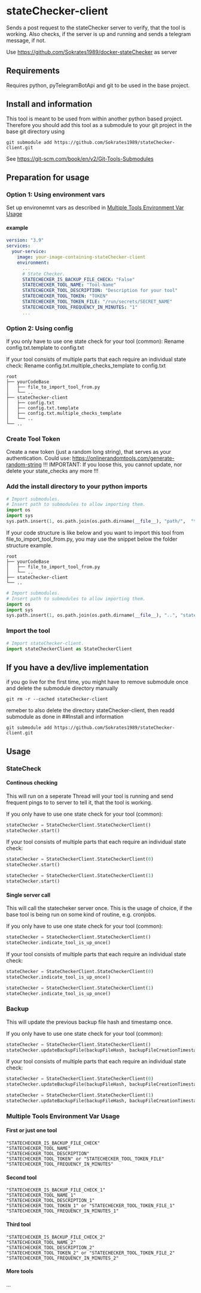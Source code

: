 # stateChecker-client
Sends a post request to the stateChecker server to verify, that the tool is working. Also checks, if the server is up and running and sends a telegram message, if not.

Use https://github.com/Sokrates1989/docker-stateChecker as server

## Requirements

Requires python, pyTelegramBotApi and git to be used in the base project.

## Install and information

This tool is meant to be used from within another python based project. 
Therefore you should add this tool as a submodule to your git project in the base git directory using 

```console
git submodule add https://github.com/Sokrates1989/stateChecker-client.git
```

See https://git-scm.com/book/en/v2/Git-Tools-Submodules

## Preparation for usage

### Option 1: Using environment vars

Set up environemnt vars as described in [Multiple Tools Environment Var Usage](#multiple-tools-environment-var-usage) 

#### example
```yml
version: "3.9"
services:
  your-service:
    image: your-image-containing-stateChecker-client
    environment:
      ...
      # State Checker.
      STATECHECKER_IS_BACKUP_FILE_CHECK: "False"
      STATECHECKER_TOOL_NAME: "Tool-Name"
      STATECHECKER_TOOL_DESCRIPTION: "Description for your tool"
      STATECHECKER_TOOL_TOKEN: "TOKEN"
      STATECHECKER_TOOL_TOKEN_FILE: "/run/secrets/SECRET_NAME"
      STATECHECKER_TOOL_FREQUENCY_IN_MINUTES: "1"
      ...
```

### Option 2: Using config

If you only have to use one state check for your tool (common):
Rename config.txt.template to config.txt

If your tool consists of multiple parts that each require an individual state check:
Rename config.txt.multiple_checks_template to config.txt

```
root
├── yourCodeBase
│   ├── file_to_import_tool_from.py
│   └── ..
├── stateChecker-client
│   ├── config.txt
│   ├── config.txt.template
│   ├── config.txt.multiple_checks_template
│   └── ..
└── ..
```


### Create Tool Token

Create a new token (just a random long string), that serves as your authentication.
Could use: https://onlinerandomtools.com/generate-random-string
!!! IMPORTANT: If you loose this, you cannot update, nor delete your state_checks any more !!!

### Add the install directory to your python imports 

```python
# Import submodules.
# Insert path to submodules to allow importing them.
import os
import sys
sys.path.insert(1, os.path.join(os.path.dirname(__file__), "path/",  "to/", "stateChecker-client"))
```

If your code structure is like below and you want to import this tool from file_to_import_tool_from.py, you may use the snippet below the folder structure example.

```
root
├── yourCodeBase
│   ├── file_to_import_tool_from.py
│   └── ..
├── stateChecker-client
└── ..
```

```python
# Import submodules.
# Insert path to submodules to allow importing them.
import os
import sys
sys.path.insert(1, os.path.join(os.path.dirname(__file__), "..", "stateChecker-client"))
```


### Import the tool 

```python
# Import stateChecker-client.
import stateCheckerClient as StateCheckerClient
```


## If you have a dev/live implementation

if you go live for the first time, you might have to remove submodule once and delete the submodule directory manually

```
git rm -r --cached stateChecker-client
```

remeber to also delete the directory stateChecker-client, then readd submodule as done in ##Install and information

```
git submodule add https://github.com/Sokrates1989/stateChecker-client.git
```



## Usage

### StateCheck

#### Continous checking
This will run on a seperate Thread will your tool is running and send frequent pings to to server to tell it, that the tool is working.

If you only have to use one state check for your tool (common):

```python
stateChecker = StateCheckerClient.StateCheckerClient()
stateChecker.start()
```

If your tool consists of multiple parts that each require an individual state check:
```python
stateChecker = StateCheckerClient.StateCheckerClient(0)
stateChecker.start()
```
```python
stateChecker = StateCheckerClient.StateCheckerClient(1)
stateChecker.start()
```

#### Single server call

This will call the statecheker server once. This is the usage of choice, if the base tool is being run on some kind of routine, e.g. cronjobs.

If you only have to use one state check for your tool (common):

```python
stateChecker = StateCheckerClient.StateCheckerClient()
stateChecker.indicate_tool_is_up_once()
```

If your tool consists of multiple parts that each require an individual state check:
```python
stateChecker = StateCheckerClient.StateCheckerClient(0)
stateChecker.indicate_tool_is_up_once()
```
```python
stateChecker = StateCheckerClient.StateCheckerClient(1)
stateChecker.indicate_tool_is_up_once()
```


### Backup

This will update the previous backup file hash and timestamp once.

If you only have to use one state check for your tool (common):

```python
stateChecker = StateCheckerClient.StateCheckerClient()
stateChecker.updateBackupFile(backupFileHash, backupFileCreationTimestamp)
```

If your tool consists of multiple parts that each require an individual state check:
```python
stateChecker = StateCheckerClient.StateCheckerClient(0)
stateChecker.updateBackupFile(backupFileHash, backupFileCreationTimestamp)
```
```python
stateChecker = StateCheckerClient.StateCheckerClient(1)
stateChecker.updateBackupFile(backupFileHash, backupFileCreationTimestamp)
```


### Multiple Tools Environment Var Usage

#### First or just one tool
```
"STATECHECKER_IS_BACKUP_FILE_CHECK"
"STATECHECKER_TOOL_NAME"
"STATECHECKER_TOOL_DESCRIPTION"
"STATECHECKER_TOOL_TOKEN" or "STATECHECKER_TOOL_TOKEN_FILE"
"STATECHECKER_TOOL_FREQUENCY_IN_MINUTES"
```

#### Second tool
```
"STATECHECKER_IS_BACKUP_FILE_CHECK_1"
"STATECHECKER_TOOL_NAME_1"
"STATECHECKER_TOOL_DESCRIPTION_1"
"STATECHECKER_TOOL_TOKEN_1" or "STATECHECKER_TOOL_TOKEN_FILE_1"
"STATECHECKER_TOOL_FREQUENCY_IN_MINUTES_1"
```

#### Third tool
```
"STATECHECKER_IS_BACKUP_FILE_CHECK_2"
"STATECHECKER_TOOL_NAME_2"
"STATECHECKER_TOOL_DESCRIPTION_2"
"STATECHECKER_TOOL_TOKEN_2" or "STATECHECKER_TOOL_TOKEN_FILE_2"
"STATECHECKER_TOOL_FREQUENCY_IN_MINUTES_2"
```


#### More tools
...